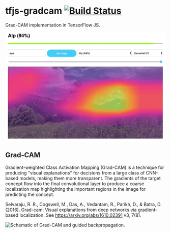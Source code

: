 # tfjs-gradcam [![Build Status](https://travis-ci.com/carlthome/tfjs-gradcam.svg?token=qQ1KCZyDBme5XxMwuNVj&branch=master)](https://travis-ci.com/carlthome/tfjs-gradcam)
 Grad-CAM implementation in TensorFlow JS.

[![Example animation of running Grad-CAM with tfjs.](example.gif)](https://www.csc.kth.se/~cthome/gradcam/)

## Grad-CAM
Gradient-weighted Class Activation Mapping (Grad-CAM) is a technique for producing "visual explanations" for decisions from a large class of CNN-based models, making them more transparent. The gradients of the target concept flow into the final convolutional layer to produce a coarse localization map highlighting the important regions in the image for predicting the concept.

Selvaraju, R. R., Cogswell, M., Das, A., Vedantam, R., Parikh, D., & Batra, D. (2016). Grad-cam: Visual explanations from deep networks via gradient-based localization. See https://arxiv.org/abs/1610.02391 v3, 7(8).

![Schematic of Grad-CAM and guided backpropagation.](network.png)
